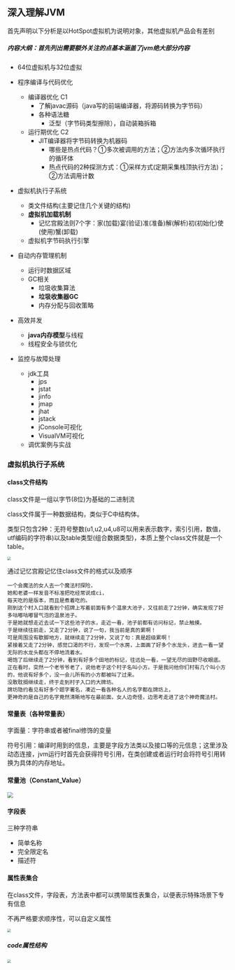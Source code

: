 ## 深入理解JVM

首先声明以下分析是以HotSpot虚拟机为说明对象，其他虚拟机产品会有差别

##### 内容大纲：首先列出需要额外关注的点基本涵盖了jvm绝大部分内容

- 64位虚拟机与32位虚拟

- 程序编译与代码优化
  - 编译器优化 C1
    - 了解javac源码（java写的前端编译器，将源码转换为字节码）
    - 各种语法糖
      - 泛型（字节码类型擦除），自动装箱拆箱
  - 运行期优化 C2
    - JIT编译器将字节码转换为机器码
      - 哪些是热点代码？①多次被调用的方法；②方法内多次循环执行的循环体
      - 热点代码的2种探测方式：①采样方式(定期采集栈顶执行方法)；②方法调用计数

- 虚拟机执行子系统
  
  - 类文件结构(主要记住几个关键的结构)
  - **虚拟机加载机制**
    - 记忆宫殿法则7个字：家(加载)宴(验证)准(准备)解(解析)初(初始化)使(使用)蟹(卸载)
  - 虚拟机字节码执行引擎
  
- 自动内存管理机制
  
  - 运行时数据区域
  - GC相关
    - 垃圾收集算法
    - **垃圾收集器GC**
    - 内存分配与回收策略
  
- 高效并发
  - **java内存模型**与线程
  - 线程安全与锁优化
  
- 监控与故障处理
  - jdk工具
    - jps
    - jstat
    - jinfo
    - jmap
    - jhat
    - jstack
    - jConsole可视化
    - VisualVM可视化
  - 调优案例与实战



### 虚拟机执行子系统

#### class文件结构

class文件是一组以字节(8位)为基础的二进制流

class文件属于一种数据结构，类似于C中结构体。

类型只包含2种：无符号整数(u1,u2,u4,u8可以用来表示数字，索引引用，数值，utf编码的字符串)以及table类型(组合数据类型)，本质上整个class文件就是一个table。

<img src="/Users/songke/work/TecPorter/imges/class文件结构.png" style="zoom: 50%;" />

通过记忆宫殿记忆住class文件的格式以及顺序

```
一个会魔法的女人去一个魔法村探险，
她和老婆一样发音不标准把吃经常说成ci，
每天吃的是版本，而且是煮着吃的。
刚到这个村入口就看到个招牌上写着前面有多个温泉大池子，又往前走了2分钟，确实发现了好多咕嘟咕嘟冒气泡的温泉池子。
于是她就想走近去试一下这些池子的水，走近一看，池子前都有访问标记，禁止触摸。
于是继续往前走，又走了2分钟，说了一句，我当前是真的累啊！
可是周围没有歇脚地方，就继续走了2分钟，又说了句：真是超级累啊！
紧接着又走了2分钟，感觉口渴的不行，发现一个水房，上面画了好多个水龙头，进去一看一望无际的水龙头都在不停地流着水。
喝饱了后继续走了2分钟，看到有好多个田地的标记，往远处一看，一望无尽的田野尽收眼底。
正在看时，突然一个老爷爷老了，说他老子这个村子名叫小方。于是我问他你们村有几个叫小方的，他说有好多个，没一会儿所有的小方都被叫了过来。
没敢耽搁继续走，终于走到村子入口的大牌坊。
牌坊隐约看见有好多个题字署名，凑近一看各种名人的名字都在牌坊上，
更神奇的是自己的名字竟然清晰地写在最前面，女人边奇怪，边思考走进了这个神奇魔法村。

```



#### 常量表（各种常量表）

字面量：字符串或者被final修饰的变量

符号引用：编译时用到的信息，主要是字段方法类以及接口等的元信息；这里涉及动态连接，jvm运行时首先会获得符号引用，在类创建或者运行时会将符号引用转换为具体的内存地址。

#### 常量池（Constant_Value）

<img src="/Users/songke/work/TecPorter/imges/constant_value结构.png" style="zoom:80%;" />



#### 字段表

三种字符串

- 简单名称
- 完全限定名
- 描述符



#### 属性表集合

在class文件，字段表，方法表中都可以携带属性表集合，以便表示特殊场景下专有信息

不再严格要求顺序性，可以自定义属性

<img src="/Users/songke/work/TecPorter/imges/虚拟机规范定义的属性.png" style="zoom:50%;" />

##### code属性结构

<img src="/Users/songke/work/TecPorter/imges/code属性表结构.png" style="zoom:50%;" />









